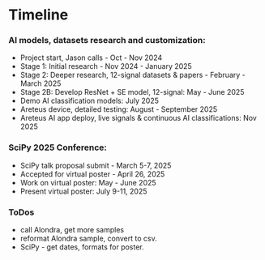 # Timeline  

### AI models, datasets research and customization:  
 * Project start, Jason calls - Oct - Nov 2024
 * Stage 1: Initial research - Nov 2024 - January 2025
 * Stage 2: Deeper research, 12-signal datasets & papers - February - March 2025  
 * Stage 2B: Develop ResNet + SE model, 12-signal: May - June 2025  
 * Demo AI classification models: July 2025
 * Areteus device, detailed testing: August - September 2025
 * Areteus AI app deploy, live signals & continuous AI classifications: Nov 2025  
   
### SciPy 2025 Conference:  
 * SciPy talk proposal submit - March 5-7, 2025
 * Accepted for virtual poster - April 26, 2025
 * Work on virtual poster: May - June 2025
 * Present virtual poster: July 9-11, 2025  

### ToDos  

 * call Alondra, get more samples
 * reformat Alondra sample, convert to csv.
 * SciPy - get dates, formats for poster.  


